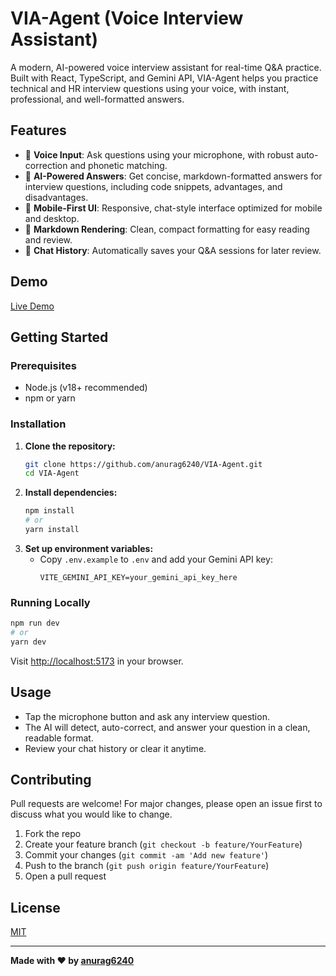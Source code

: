 # VIA-Agent (Voice Interview Assistant)

A modern, AI-powered voice interview assistant for real-time Q&A practice. Built with React, TypeScript, and Gemini API, VIA-Agent helps you practice technical and HR interview questions using your voice, with instant, professional, and well-formatted answers.

## Features

- 🎤 **Voice Input**: Ask questions using your microphone, with robust auto-correction and phonetic matching.
- 🤖 **AI-Powered Answers**: Get concise, markdown-formatted answers for interview questions, including code snippets, advantages, and disadvantages.
- 📱 **Mobile-First UI**: Responsive, chat-style interface optimized for mobile and desktop.
- 📝 **Markdown Rendering**: Clean, compact formatting for easy reading and review.
- 💾 **Chat History**: Automatically saves your Q&A sessions for later review.

## Demo

[Live Demo](https://via-agent.vercel.app)

## Getting Started

### Prerequisites
- Node.js (v18+ recommended)
- npm or yarn

### Installation

1. **Clone the repository:**
   ```sh
   git clone https://github.com/anurag6240/VIA-Agent.git
   cd VIA-Agent
   ```
2. **Install dependencies:**
   ```sh
   npm install
   # or
   yarn install
   ```
3. **Set up environment variables:**
   - Copy `.env.example` to `.env` and add your Gemini API key:
     ```env
     VITE_GEMINI_API_KEY=your_gemini_api_key_here
     ```

### Running Locally
```sh
npm run dev
# or
yarn dev
```
Visit [http://localhost:5173](http://localhost:5173) in your browser.

## Usage
- Tap the microphone button and ask any interview question.
- The AI will detect, auto-correct, and answer your question in a clean, readable format.
- Review your chat history or clear it anytime.

## Contributing
Pull requests are welcome! For major changes, please open an issue first to discuss what you would like to change.

1. Fork the repo
2. Create your feature branch (`git checkout -b feature/YourFeature`)
3. Commit your changes (`git commit -am 'Add new feature'`)
4. Push to the branch (`git push origin feature/YourFeature`)
5. Open a pull request

## License

[MIT](LICENSE)

---

**Made with ❤️ by [anurag6240](https://github.com/anurag6240)** 